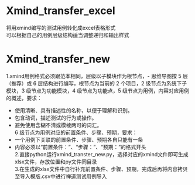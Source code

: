 # Xmind_transfer_excel
将用xmind编写的测试用例转化成excel表格形式  
可以根据自己的用例层级结构适当调整递归和输出样式  
# Xmind_transfer_new  
1.xmind用例格式必须跟范本相同，层级以子模块作为根节点，- 思维导图按 5 层（推荐）或 6 层结构进行编写，根节点为当前的 2 个项目，2 级节点为系统下子模块，3 级节点为功能模块，4 级节点为功能点，5 级节点为用例，内容对应用例的概述，要求：
  - 使用清晰、具有描述性的名称，以便于理解和识别。  
  - 包含动词，描述测试的行为或操作。  
  - 避免使用含糊不清或模棱两可的词汇。  
  6 级节点为用例对应的前置条件、步骤、预期，要求：  
  - 一个用例下关联的前置条件、步骤、预期各自只能有一条  
  - 内容必须以“前置条件：”、“步骤：”、“预期：”的格式开头  
2.直接python运行xmind_transter_new.py，选择对应的xmind文件即可生成xlsx文件，存放位置和py文件同目录  
3.在生成的xlsx文件中自行补充前置条件、步骤、预期，完成后再将内容拷贝至导入模版.csv中进行禅道测试用例导入  
